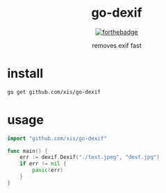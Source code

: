 
<div align="center">
  <h1>go-dexif</h1>
  
  [![forthebadge](https://forthebadge.com/images/badges/check-it-out.svg)](https://forthebadge.com)

removes exif fast
</div>

# install
```bash
go get github.com/xis/go-dexif
```

# usage
```go
import "github.com/xis/go-dexif"

func main() {
	err := dexif.Dexif("./test.jpeg", "dest.jpg")
	if err != nil {
	    panic(err)
	}
}
```
